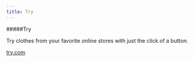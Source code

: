 ```yaml
---
title: Try
---
```


#####Try

Try clothes from your favorite online stores with just the click of a button.  

[try.com](https://try.com/)